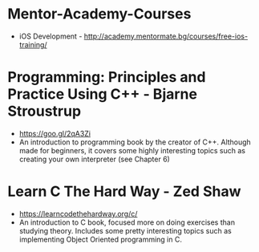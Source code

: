 # Mentor-Academy-Courses

* iOS Development - http://academy.mentormate.bg/courses/free-ios-training/

# Programming: Principles and Practice Using C++ - Bjarne Stroustrup
* https://goo.gl/2qA3Zi
* An introduction to programming book by the creator of C++. 
Although made for beginners, it covers some highly interesting topics such as creating your own interpreter (see Chapter 6)

# Learn C The Hard Way - Zed Shaw
* https://learncodethehardway.org/c/
* An introduction to C book, focused more on doing exercises than studying theory. Includes some pretty interesting topics such as implementing Object Oriented programming in C.

